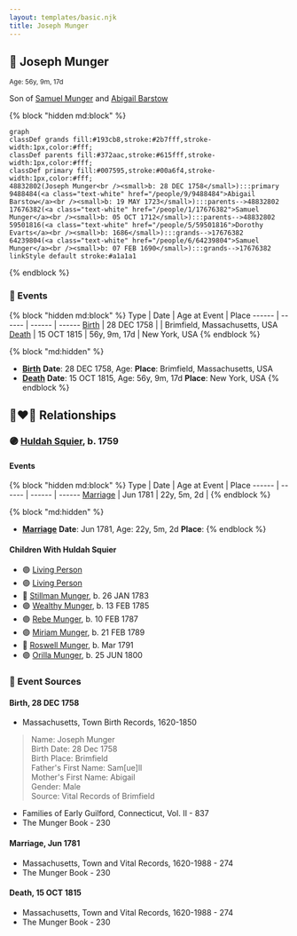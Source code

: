 ```yaml
---
layout: templates/basic.njk
title: Joseph Munger
---
```

## 🔵 Joseph Munger
<small>Age: 56y, 9m, 17d</small>

Son of [Samuel Munger](/people/1/17676382) and [Abigail Barstow](/people/9/9488484)

{% block "hidden md:block" %}
```mermaid
graph
classDef grands fill:#193cb8,stroke:#2b7fff,stroke-width:1px,color:#fff;
classDef parents fill:#372aac,stroke:#615fff,stroke-width:1px,color:#fff;
classDef primary fill:#007595,stroke:#00a6f4,stroke-width:1px,color:#fff;
48832802(Joseph Munger<br /><small>b: 28 DEC 1758</small>):::primary
9488484(<a class="text-white" href="/people/9/9488484">Abigail Barstow</a><br /><small>b: 19 MAY 1723</small>):::parents-->48832802
17676382(<a class="text-white" href="/people/1/17676382">Samuel Munger</a><br /><small>b: 05 OCT 1712</small>):::parents-->48832802
59501816(<a class="text-white" href="/people/5/59501816">Dorothy Evarts</a><br /><small>b: 1686</small>):::grands-->17676382
64239804(<a class="text-white" href="/people/6/64239804">Samuel Munger</a><br /><small>b: 07 FEB 1690</small>):::grands-->17676382
linkStyle default stroke:#a1a1a1
```
{% endblock %}

### 📆 Events

{% block "hidden md:block" %}
Type | Date | Age at Event | Place
------ | ------ | ------ | ------
[Birth](#event-event-2) | 28 DEC 1758 |  | Brimfield, Massachusetts, USA
[Death](#event-event-3) | 15 OCT 1815 | 56y, 9m, 17d | New York, USA
{% endblock %}

{% block "md:hidden" %}
- **[Birth](#event-event-2)**
**Date**: 28 DEC 1758, Age:
**Place**: Brimfield, Massachusetts, USA
- **[Death](#event-event-3)**
**Date**: 15 OCT 1815, Age: 56y, 9m, 17d
**Place**: New York, USA
{% endblock %}

## 👩‍❤️‍👨 Relationships

### 🟣 [Huldah Squier](/people/4/40449307), b. 1759

#### Events

{% block "hidden md:block" %}
Type | Date | Age at Event | Place
------ | ------ | ------ | ------
[Marriage](#event-family-0-event-0) | Jun 1781 | 22y, 5m, 2d |
{% endblock %}

{% block "md:hidden" %}
- **[Marriage](#event-family-0-event-0)**
**Date**: Jun 1781, Age: 22y, 5m, 2d
**Place**:
{% endblock %}

#### Children With Huldah Squier
* 🟣 [Living Person](/people/9/92752548)
* 🟣 [Living Person](/people/5/57250648)
* 🔵 [Stillman Munger](/people/5/55728126), b. 26 JAN 1783
* 🟣 [Wealthy Munger](/people/3/31830663), b. 13 FEB 1785
* 🟣 [Rebe Munger](/people/3/39304822), b. 10 FEB 1787
* 🟣 [Miriam Munger](/people/1/13266841), b. 21 FEB 1789
* 🔵 [Roswell Munger](/people/2/21686617), b. Mar 1791
* 🟣 [Orilla Munger](/people/6/60133360), b. 25 JUN 1800
### 📰 Event Sources

#### <a id="event-event-2"></a> Birth, 28 DEC 1758
* Massachusetts, Town Birth Records, 1620-1850
>   
  > Name: Joseph Munger  
  > Birth Date: 28 Dec 1758  
  > Birth Place: Brimfield  
  > Father's First Name: Sam[ue]ll  
  > Mother's First Name: Abigail  
  > Gender: Male  
  > Source: Vital Records of Brimfield
* Families of Early Guilford, Connecticut, Vol. II  - 837
* The Munger Book  - 230

#### <a id="event-family-0-event-0"></a> Marriage, Jun 1781
* Massachusetts, Town and Vital Records, 1620-1988  - 274
* The Munger Book  - 230
#### <a id="event-event-3"></a> Death, 15 OCT 1815
* Massachusetts, Town and Vital Records, 1620-1988  - 274
* The Munger Book  - 230
